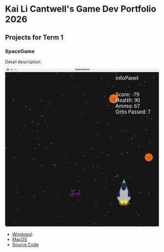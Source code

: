 # Kai Li Cantwell's Game Dev Portfolio 2026

## Projects for Term 1

### SpaceGame

Detail description. 

![Running Game](https://github.com/425490-lgtm/GameDevPorfolio/blob/main/images/SpaceGame01.png?raw=true)

* [Windows](https://github.com/425490-lgtm/GameDevPorfolio/blob/main/src/SpaceGame/windows-amd64.zip))
* [MacOS](https://github.com/425490-lgtm/GameDevPorfolio/blob/main/src/SpaceGame/macos-aarch64.zip)
* [Source Code](https://github.com/425490-lgtm/GameDevPorfolio/blob/main/src/SpaceGame/SpaceGame.zip)
